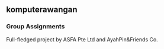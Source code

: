 ## komputerawangan ##
### Group Assignments ###


Full-fledged project by ASFA Pte Ltd and AyahPin&Friends Co.
